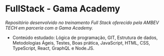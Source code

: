 # FullStack - Gama Academy

*Repositório desenvolvido no treinamento Full Stack oferecido pela AMBEV TECH em parceria com a Gama Academy.*

- Conteúdo estudado: Lógica de programação, GIT, Estrutura de dados, Metodologias Ágeis, Testes, Boas prática, JavaScript, HTML, CSS, TypeScript, React, GraphQL e Node.JS.